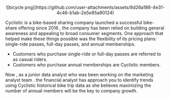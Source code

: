 <p align="center">
![bicycle png](https://github.com/user-attachments/assets/8d26a186-4e31-4c46-b1ab-2e5e85a90124)
</p>

Cyclistic is a bike-based sharing company launched a successful bike-share offering since 2016 , the company has been relied on building general awareness and appealing to broad consumer segments. One approach that helped make these things possible was the flexibility of its pricing plans: single-ride passes, full-day passes, and annual memberships.

-   Customers who purchase single-ride or full-day passes are referred to as casual riders.
-   Customers who purchase annual memberships are Cyclistic members.

Now , as a junior data analyst who was been working on the marketing analyst team . the financial analyst has approach you to identify trends using Cyclistic historical bike trip data as she believes maximizing the number of annual members will be the key to company growth.
